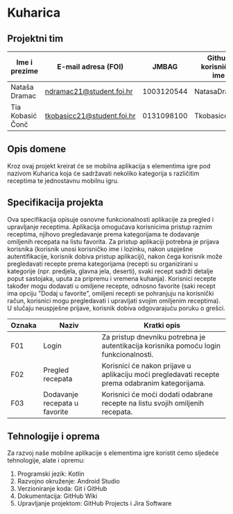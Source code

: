 # Kuharica 

## Projektni tim

Ime i prezime | E-mail adresa (FOI) | JMBAG | Github korisničko ime
------------  | ------------------- | ----- | ---------------------
Nataša Dramac | ndramac21@student.foi.hr | 1003120544 | NatasaDramac
Tia Kobasić Čonč | tkobasicc21@student.foi.hr | 0131098100 | Tkobasicc

## Opis domene
Kroz ovaj projekt kreirat će se mobilna aplikacija s elementima igre pod nazivom Kuharica koja će sadržavati nekoliko kategorija s različitim receptima te jednostavnu mobilnu igru.

## Specifikacija projekta
Ova specifikacija opisuje osnovne funkcionalnosti aplikacije za pregled i upravljanje receptima. Aplikacija omogućava korisnicima pristup raznim receptima, njihovo pregledavanje prema kategorijama te dodavanje omiljenih recepata na listu favorita. Za pristup aplikaciji potrebna je prijava korisnika (korisnik unosi korisničko ime i lozinku, nakon uspješne autentifikacije, korisnik dobiva pristup aplikaciji), nakon čega korisnik može pregledavati recepte prema kategorijama (recepti su organizirani u kategorije (npr. predjela, glavna jela, deserti), svaki recept sadrži detalje poput sastojaka, uputa za pripremu i vremena kuhanja). Korisnici recepte također mogu dodavati u omiljene recepte, odnosno favorite (saki recept ima opciju "Dodaj u favorite", omiljeni recepti se pohranjuju na korisnički račun, korisnici mogu pregledavati i upravljati svojim omiljenim receptima).
U slučaju neuspješne prijave, korisnik dobiva odgovarajuću poruku o grešci.

Oznaka | Naziv | Kratki opis 
------ | ----- | ----------- 
F01 | Login | Za pristup dnevniku potrebna je autentikacija korisnika pomoću login funkcionalnosti. 
F02 | Pregled recepata | Korisnici će nakon prijave u aplikaciju moći pregledavati recepte prema odabranim kategorijama.
F03 | Dodavanje recepata u favorite | Korisnici će moći dodati odabrane recepte na listu svojih omiljenih recepata.

## Tehnologije i oprema

Za razvoj naše mobilne aplikacije s elementima igre koristit ćemo sljedeće tehnologije, alate i opremu:

1. Programski jezik: Kotlin
2. Razvojno okruženje: Android Studio
3. Verzioniranje koda: Git i GitHub
4. Dokumentacija: GitHub Wiki
5. Upravljanje projektom: GitHub Projects i Jira Software
